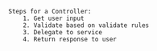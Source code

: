     Steps for a Controller:
        1. Get user input
        2. Validate based on validate rules
        3. Delegate to service
        4. Return response to user
